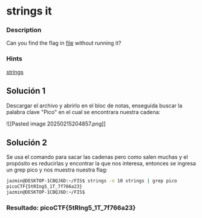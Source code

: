 # strings it

### Description

Can you find the flag in [file](https://jupiter.challenges.picoctf.org/static/fae9ac5267cd6e44124e559b901df177/strings) without running it?

### Hints 

[strings](https://linux.die.net/man/1/strings)

## Solución 1

Descargar el archivo y abrirlo en el bloc de notas, enseguida buscar la palabra clave "Pico" en el cual se encontrara nuestra cadena:

![[Pasted image 20250215204857.png]]

## Solución 2

Se usa el comando para sacar las cadenas pero como salen muchas y el propósito es reducirlas y encontrar la que nos interesa, entonces se ingresa un grep pico y nos muestra nuestra flag:

```cmd
jazmin@DESKTOP-1CBQJ6D:~/FIS$ strings -n 10 strings | grep pico
picoCTF{5tRIng5_1T_7f766a23}
jazmin@DESKTOP-1CBQJ6D:~/FIS$
```
### Resultado: picoCTF{5tRIng5_1T_7f766a23}